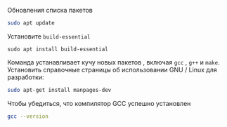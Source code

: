 Обновления списка пакетов
```sh
sudo apt update
```

Установите `build-essential`
```sh7777
sudo apt install build-essential
```

Команда устанавливает кучу новых пакетов , включая `gcc` , `g++` и `make`.
Установить справочные страницы об использовании GNU / Linux для разработки: 
```sh
sudo apt-get install manpages-dev
```

Чтобы убедиться, что компилятор GCC успешно установлен 
```sh
gcc --version
```
